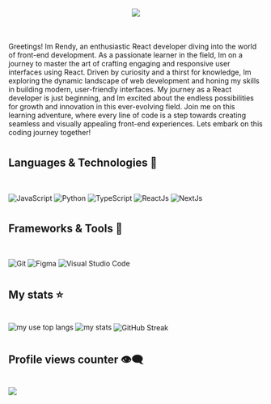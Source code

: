 #
<h1 align="center">
    <img src="https://readme-typing-svg.herokuapp.com/?font=Righteous&size=35&center=true&vCenter=true&width=500&height=70&duration=4000&lines=Hi+There!+👋;+I'm+Rendy!;+I'm+Frontend+Developer!;" />
</h1>

<br/>

<p>
  Greetings! Im Rendy, an enthusiastic React developer diving into the world of front-end development. As a passionate learner in the field, Im on a journey to master the art of crafting engaging and responsive user interfaces using React. Driven by curiosity and a thirst for knowledge, Im exploring the dynamic landscape of web development and honing my skills in building modern, user-friendly interfaces. My journey as a React developer is just beginning, and Im excited about the endless possibilities for growth and innovation in this ever-evolving field. Join me on this learning adventure, where every line of code is a step towards creating seamless and visually appealing front-end experiences. Lets embark on this coding journey together!
</p>

#

## Languages & Technologies 🧰
<br/>
<p align="left">
  <img alt="JavaScript" src="https://img.shields.io/badge/JavaScript-F0DB4F?style=for-the-badge&logo=javascript&logoColor=333333" />
  <img alt="Python" src="https://img.shields.io/badge/Python-3776AB?style=for-the-badge&logo=python&logoColor=white" />
  <img alt="TypeScript" src="https://img.shields.io/badge/TypeScript-007396?style=for-the-badge&logo=typescript&logoColor=white" />
  <img alt="ReactJs" src="https://img.shields.io/badge/React.js-61DAFB?style=for-the-badge&logo=react&logoColor=white" />
  <img alt="NextJs" src="https://img.shields.io/badge/next.js-000000?style=for-the-badge&logo=nextdotjs&logoColor=white" />
</p>

#

## Frameworks & Tools 🔧
<br/>
<p align="left">
  <img alt="Git" src="https://img.shields.io/badge/Git-F24E1E?style=for-the-badge&logo=git&logoColor=white" />
  <img alt="Figma" src="https://img.shields.io/badge/Figma-FF8E8F?style=for-the-badge&logo=figma&logoColor=white" />
  <img alt="Visual Studio Code" src="https://img.shields.io/badge/Visual%20Studio%20Code-0078d7?style=for-the-badge&logo=visual-studio-code&logoColor=white" />
</p>

#

## My stats ⭐
<div align="left" >
  <br/>
<img  alt="my use top langs" src="https://github-readme-stats.vercel.app/api/top-langs/?username=rendy278&layout=compact&&langs_count=9&hide=html"/>
<img  alt="my stats" src="https://github-readme-stats.vercel.app/api?username=rendy278&show_icons=true&theme=transparent"/>
<img align="center" src="https://github-readme-streak-stats.herokuapp.com/?user=rendy278&theme=transparent&hide_border=false" alt="GitHub Streak" />
</div>

#

## Profile views counter 👁️‍🗨️
<br/>
<a href="https://u8views.com/github/rendy278"><img src="https://u8views.com/api/v1/github/profiles/114122187/views/day-week-month-total-count.svg"></a>

#
